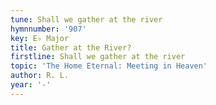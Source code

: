 ```yaml
---
tune: Shall we gather at the river
hymnnumber: '907'
key: E♭ Major
title: Gather at the River?
firstline: Shall we gather at the river
topic: 'The Home Eternal: Meeting in Heaven'
author: R. L.
year: '-'
---
```

